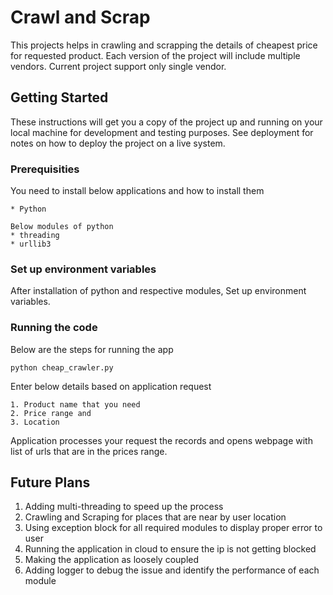# Crawl and Scrap

This projects helps in crawling and scrapping the details of cheapest price for requested product. Each version of the project will include multiple vendors. Current project support only single vendor.

## Getting Started

These instructions will get you a copy of the project up and running on your local machine for development and testing purposes. See deployment for notes on how to deploy the project on a live system.

### Prerequisities

You need to install below applications and how to install them

```
* Python

Below modules of python
* threading 
* urllib3 
```

### Set up environment variables

After installation of python and respective modules, Set up environment variables.

### Running the code

Below are the steps for running the app

```
python cheap_crawler.py
```

Enter below details based on application request 

```
1. Product name that you need
2. Price range and
3. Location
```

Application processes your request the records and opens webpage with list of urls that are in the prices range.

## **Future Plans**
1. Adding multi-threading to speed up the process
2. Crawling and Scraping for places that are near by user location
3. Using exception block for all required modules to display proper error to user
4. Running the application in cloud to ensure the ip is not getting blocked
5. Making the application as loosely coupled
6. Adding logger to debug the issue and identify the performance of each module
